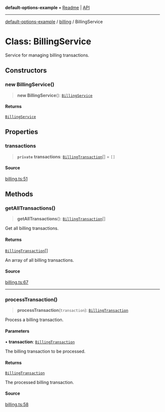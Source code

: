 **default-options-example** • [Readme](../../README.md) \| [API](../../modules.md)

***

[default-options-example](../../README.md) / [billing](../README.md) / BillingService

# Class: BillingService

Service for managing billing transactions.

## Constructors

### new BillingService()

> **new BillingService**(): [`BillingService`](BillingService.md)

#### Returns

[`BillingService`](BillingService.md)

## Properties

### transactions

> **`private`** **transactions**: [`BillingTransaction`](../interfaces/BillingTransaction.md)[] = `[]`

#### Source

[billing.ts:51](https://github.com/tgreyuk/typedoc-plugin-markdown-examples/blob/d1574a7/examples/01-typedoc-plugin-markdown/src/billing.ts#L51)

## Methods

### getAllTransactions()

> **getAllTransactions**(): [`BillingTransaction`](../interfaces/BillingTransaction.md)[]

Get all billing transactions.

#### Returns

[`BillingTransaction`](../interfaces/BillingTransaction.md)[]

An array of all billing transactions.

#### Source

[billing.ts:67](https://github.com/tgreyuk/typedoc-plugin-markdown-examples/blob/d1574a7/examples/01-typedoc-plugin-markdown/src/billing.ts#L67)

***

### processTransaction()

> **processTransaction**(`transaction`): [`BillingTransaction`](../interfaces/BillingTransaction.md)

Process a billing transaction.

#### Parameters

• **transaction**: [`BillingTransaction`](../interfaces/BillingTransaction.md)

The billing transaction to be processed.

#### Returns

[`BillingTransaction`](../interfaces/BillingTransaction.md)

The processed billing transaction.

#### Source

[billing.ts:58](https://github.com/tgreyuk/typedoc-plugin-markdown-examples/blob/d1574a7/examples/01-typedoc-plugin-markdown/src/billing.ts#L58)
